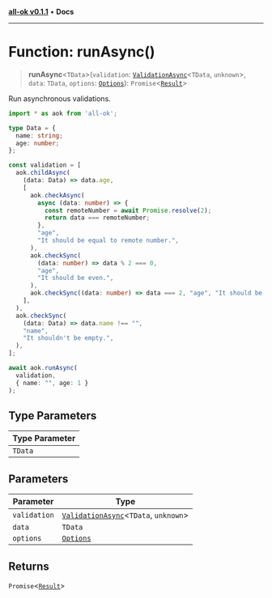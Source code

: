 [**all-ok v0.1.1**](../README.md) • **Docs**

***

# Function: runAsync()

> **runAsync**\<`TData`\>(`validation`: [`ValidationAsync`](../type-aliases/ValidationAsync.md)\<`TData`, `unknown`\>, `data`: `TData`, `options`: [`Options`](../type-aliases/Options.md)): `Promise`\<[`Result`](../type-aliases/Result.md)\>

Run asynchronous validations.

```ts
import * as aok from 'all-ok';

type Data = {
  name: string;
  age: number;
};

const validation = [
  aok.childAsync(
    (data: Data) => data.age,
    [
      aok.checkAsync(
        async (data: number) => {
          const remoteNumber = await Promise.resolve(2);
          return data === remoteNumber;
        },
        "age",
        "It should be equal to remote number.",
      ),
      aok.checkSync(
        (data: number) => data % 2 === 0,
        "age",
        "It should be even.",
      ),
      aok.checkSync((data: number) => data === 2, "age", "It should be 2."),
    ],
  ),
  aok.checkSync(
    (data: Data) => data.name !== "",
    "name",
    "It shouldn't be empty.",
  ),
];

await aok.runAsync(
  validation,
  { name: "", age: 1 }
);
```

## Type Parameters

| Type Parameter |
| ------ |
| `TData` |

## Parameters

| Parameter | Type |
| ------ | ------ |
| `validation` | [`ValidationAsync`](../type-aliases/ValidationAsync.md)\<`TData`, `unknown`\> |
| `data` | `TData` |
| `options` | [`Options`](../type-aliases/Options.md) |

## Returns

`Promise`\<[`Result`](../type-aliases/Result.md)\>

